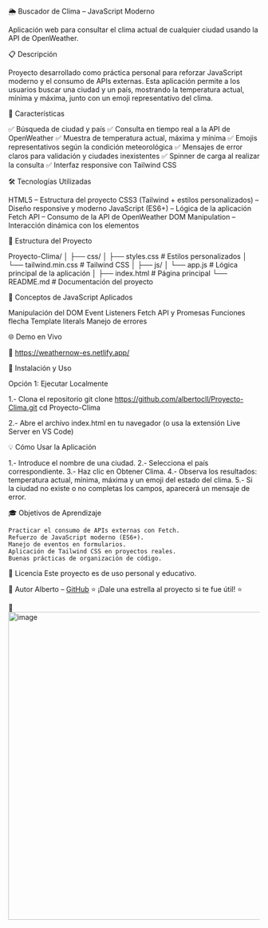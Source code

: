 🌦️ Buscador de Clima – JavaScript Moderno

Aplicación web para consultar el clima actual de cualquier ciudad usando la API de OpenWeather.

📋 Descripción

Proyecto desarrollado como práctica personal para reforzar JavaScript moderno y el consumo de APIs externas.
Esta aplicación permite a los usuarios buscar una ciudad y un país, mostrando la temperatura actual, mínima y máxima, junto con un emoji representativo del clima.

🚀 Características

✅ Búsqueda de ciudad y país
✅ Consulta en tiempo real a la API de OpenWeather
✅ Muestra de temperatura actual, máxima y mínima
✅ Emojis representativos según la condición meteorológica
✅ Mensajes de error claros para validación y ciudades inexistentes
✅ Spinner de carga al realizar la consulta
✅ Interfaz responsive con Tailwind CSS

🛠️ Tecnologías Utilizadas

HTML5 – Estructura del proyecto
CSS3 (Tailwind + estilos personalizados) – Diseño responsive y moderno
JavaScript (ES6+) – Lógica de la aplicación
Fetch API – Consumo de la API de OpenWeather
DOM Manipulation – Interacción dinámica con los elementos

📁 Estructura del Proyecto

Proyecto-Clima/
│
├── css/
│   ├── styles.css       # Estilos personalizados
│   └── tailwind.min.css # Tailwind CSS
│
├── js/
│   └── app.js           # Lógica principal de la aplicación
│
├── index.html           # Página principal
└── README.md            # Documentación del proyecto

🎯 Conceptos de JavaScript Aplicados

Manipulación del DOM
Event Listeners
Fetch API y Promesas
Funciones flecha
Template literals
Manejo de errores

🌐 Demo en Vivo

🔗 https://weathernow-es.netlify.app/

🚀 Instalación y Uso

Opción 1: Ejecutar Localmente

1.- Clona el repositorio
    git clone https://github.com/albertocll/Proyecto-Clima.git
    cd Proyecto-Clima

2.- Abre el archivo index.html en tu navegador
    (o usa la extensión Live Server en VS Code)

💡 Cómo Usar la Aplicación

1.- Introduce el nombre de una ciudad.
2.- Selecciona el país correspondiente.
3.- Haz clic en Obtener Clima.
4.- Observa los resultados: temperatura actual, mínima, máxima y un emoji del estado del clima.
5.- Si la ciudad no existe o no completas los campos, aparecerá un mensaje de error.

🎓 Objetivos de Aprendizaje

    Practicar el consumo de APIs externas con Fetch.
    Refuerzo de JavaScript moderno (ES6+).
    Manejo de eventos en formularios.
    Aplicación de Tailwind CSS en proyectos reales.
    Buenas prácticas de organización de código.

📄 Licencia
Este proyecto es de uso personal y educativo.

👤 Autor
Alberto – [GitHub](https://github.com/albertocll)
⭐ ¡Dale una estrella al proyecto si te fue útil! ⭐

📸<img width="688" height="617" alt="image" src="https://github.com/user-attachments/assets/9b65b805-ffc6-4090-b387-407aa971d9a2" />
